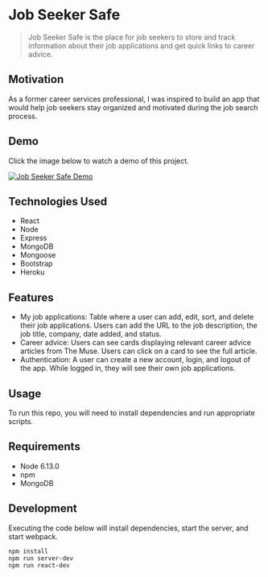 # Job Seeker Safe

> Job Seeker Safe is the place for job seekers to store and track information about their job applications and get quick links to career advice.

## Motivation

As a former career services professional, I was inspired to build an app that would help job seekers stay organized and motivated during the job search process.

## Demo

Click the image below to watch a demo of this project.

[![Job Seeker Safe Demo](https://img.youtube.com/vi/ZMvVWmK3k2E/hqdefault.jpg)](https://youtu.be/ZMvVWmK3k2E)

## Technologies Used

- React
- Node
- Express
- MongoDB
- Mongoose
- Bootstrap
- Heroku

## Features

- My job applications: Table where a user can add, edit, sort, and delete their job applications. Users can add the URL to the job description, the job title, company, date added, and status.
- Career advice: Users can see cards displaying relevant career advice articles from The Muse. Users can click on a card to see the full article.
- Authentication: A user can create a new account, login, and logout of the app. While logged in, they will see their own job applications.

## Usage

To run this repo, you will need to install dependencies and run appropriate scripts.

## Requirements

- Node 6.13.0
- npm
- MongoDB

## Development

Executing the code below will install dependencies, start the server, and start webpack.

```
npm install
npm run server-dev
npm run react-dev
```


